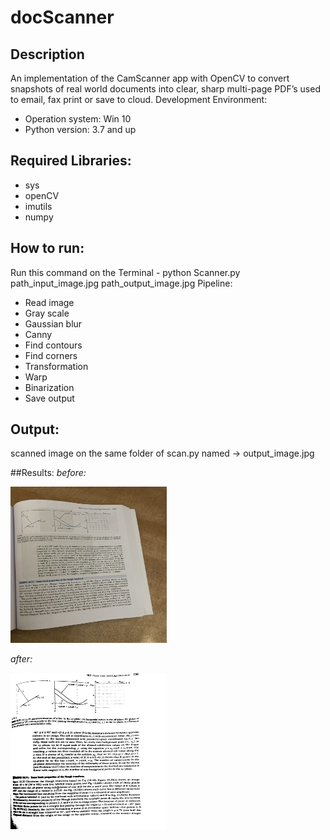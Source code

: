 # docScanner

## Description
An implementation of the CamScanner app with OpenCV to convert snapshots of real world documents into clear, sharp multi-page PDF’s used to email, fax print or save to cloud.
Development Environment:
* Operation system: Win 10
* Python version: 3.7  and up
## Required Libraries:
* sys
* openCV
* imutils
* numpy
## How to run:
Run this command on the Terminal - python Scanner.py path_input_image.jpg path_output_image.jpg
Pipeline:
* Read image
* Gray scale
* Gaussian blur
* Canny
* Find contours
* Find corners
* Transformation
* Warp
* Binarization
* Save output
## Output:
scanned image on the same folder of scan.py named -> output_image.jpg

##Results:
<em>before: <p></p>
<img src="https://github.com/gilad4591/docScanner/blob/master/1/page.jpg" width="250" height="250"/>

after:</em> <p></p> 

<img src="https://github.com/gilad4591/docScanner/blob/master/output.jpg" width="250" height="250"/>

